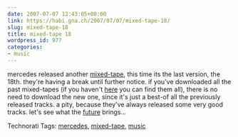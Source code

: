 ```yaml
---
date: 2007-07-07 12:43:05+00:00
link: https://habi.gna.ch/2007/07/07/mixed-tape-18/
slug: mixed-tape-18
title: mixed-tape 18
wordpress_id: 977
categories:
- music
---
```


mercedes released another [mixed-tape](http://www.mixed-tape.com), this time its the last version, the 18th. they're having a break until further notice. if you've downloaded all the past mixed-tapes (if you haven't [here](http://broadcast.sexy-admin.de/) you can find them all), there is no need to download the new one, since it's just a best-of all the previously released tracks.
a pity, because they've always released some very good tracks. let's see what the [future](http://www.mixed-tape.com/forum/) brings...


Technorati Tags: [mercedes](http://www.technorati.com/tag/mercedes), [mixed-tape](http://www.technorati.com/tag/mixed-tape), [music](http://www.technorati.com/tag/music)
